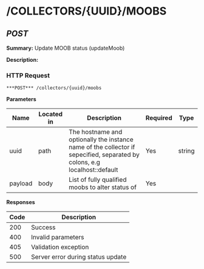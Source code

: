 # /COLLECTORS/{UUID}/MOOBS
## ***POST***

**Summary:** Update MOOB status (updateMoob)

**Description:**

### HTTP Request
`***POST*** /collectors/{uuid}/moobs`

**Parameters**

| Name | Located in | Description | Required | Type |
| ---- | ---------- | ----------- | -------- | ---- |
| uuid | path | The hostname and optionally the instance name of the collector if sepecified, separated by colons, e.g localhost::default | Yes | string |
| payload | body | List of fully qualified moobs to alter status of | Yes |  |

**Responses**

| Code | Description |
| ---- | ----------- |
| 200 | Success |
| 400 | Invalid parameters |
| 405 | Validation exception |
| 500 | Server error during status update |

